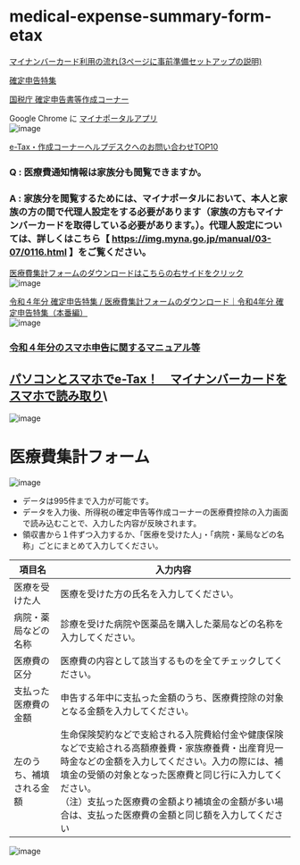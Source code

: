 # medical-expense-summary-form-etax

[マイナンバーカード利用の流れ(3ページに事前準備セットアップの説明)](https://www.nta.go.jp/taxes/shiraberu/shinkoku/smart_shinkoku/pdf/mnc-start.pdf)

[確定申告特集](https://www.nta.go.jp/taxes/shiraberu/shinkoku/tokushu/)

[国税庁 確定申告書等作成コーナー](https://www.keisan.nta.go.jp/kyoutu/ky/sm/top)

Google Chrome に [マイナポータルアプリ](https://chrome.google.com/webstore/detail/%E3%83%9E%E3%82%A4%E3%83%8A%E3%83%9D%E3%83%BC%E3%82%BF%E3%83%ABap/fjjibalalngebiaophebgkkohaaggphf?hl=ja)\
![image](https://user-images.githubusercontent.com/1501327/151697302-03ba016b-ef4c-404b-8a3c-ba936a331266.png)

[e-Tax・作成コーナーヘルプデスクへのお問い合わせTOP10](https://www.e-tax.nta.go.jp/toiawase/qatop10.htm)

### Q : 医療費通知情報は家族分も閲覧できますか。
### A : 家族分を閲覧するためには、マイナポータルにおいて、本人と家族の方の間で代理人設定をする必要があります（家族の方もマイナンバーカードを取得している必要があります。）。代理人設定については、詳しくはこちら【 https://img.myna.go.jp/manual/03-07/0116.html 】をご覧ください。


[医療費集計フォームのダウンロードはこちらの右サイドをクリック](https://www.keisan.nta.go.jp/kyoutu/ky/sm/top)\
![image](https://user-images.githubusercontent.com/1501327/220506854-3a286a16-7fff-4e70-8413-2b9a9414bc62.png)

[令和４年分 確定申告特集 / 医療費集計フォームのダウンロード｜令和4年分 確定申告特集（本番編）](https://www.nta.go.jp/taxes/shiraberu/shinkoku/tokushu/iryouhi-download.htm)\
![image](https://user-images.githubusercontent.com/1501327/220507881-dd9641b7-c225-4f55-ae46-26da31fea2d6.png)

### [令和４年分のスマホ申告に関するマニュアル等](https://www.nta.go.jp/taxes/shiraberu/shinkoku/tebiki/2022/kisairei/sp/index.htm)

## [パソコンとスマホでe-Tax！　マイナンバーカードをスマホで読み取り](https://www.nta.go.jp/taxes/shiraberu/shinkoku/tokushu/etax-rules.htm)\
![image](https://user-images.githubusercontent.com/1501327/151666070-8f259032-42f6-46c8-8055-39b16e2e6ff9.png)

# 医療費集計フォーム

![image](https://user-images.githubusercontent.com/1501327/151666242-2e6d1443-eb75-4512-88f5-61ef6e57afcb.png)

- データは995件まで入力が可能です。								
- データを入力後、所得税の確定申告等作成コーナーの医療費控除の入力画面で読み込むことで、入力した内容が反映されます。
- 領収書から１件ずつ入力するか、「医療を受けた人」・「病院・薬局などの名称」ごとにまとめて入力してください。

| 項目名 | 入力内容 |
| ------ | ------ |
| 医療を受けた人 | 医療を受けた方の氏名を入力してください。						
| 病院・薬局などの名称 | 診療を受けた病院や医薬品を購入した薬局などの名称を入力してください。						
| 医療費の区分 | 医療費の内容として該当するものを全てチェックしてください。						
| 支払った医療費の金額 | 申告する年中に支払った金額のうち、医療費控除の対象となる金額を入力してください。						
| 左のうち、補填される金額 | 生命保険契約などで支給される入院費給付金や健康保険などで支給される高額療養費・家族療養費・出産育児一時金などの金額を入力してください。入力の際には、補填金の受領の対象となった医療費と同じ行に入力してください。<br>（注）支払った医療費の金額より補填金の金額が多い場合は、支払った医療費の金額と同じ額を入力してください |

![image](https://user-images.githubusercontent.com/1501327/151666535-918cfba6-e7bc-4f0a-bc38-9d0ec8410b9e.png)

